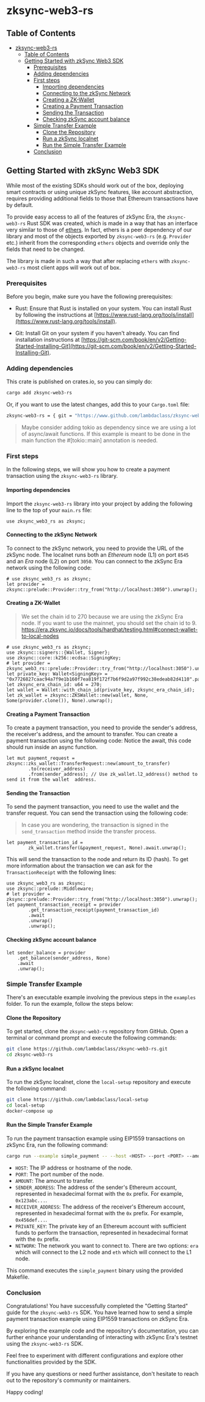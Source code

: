 # zksync-web3-rs

## Table of Contents

- [zksync-web3-rs](#zksync-web3-rs)
  - [Table of Contents](#table-of-contents)
  - [Getting Started with zkSync Web3 SDK](#getting-started-with-zksync-web3-sdk)
    - [Prerequisites](#prerequisites)
    - [Adding dependencies](#adding-dependencies)
    - [First steps](#first-steps)
      - [Importing dependencies](#importing-dependencies)
      - [Connecting to the zkSync Network](#connecting-to-the-zksync-network)
      - [Creating a ZK-Wallet](#creating-a-zk-wallet)
      - [Creating a Payment Transaction](#creating-a-payment-transaction)
      - [Sending the Transaction](#sending-the-transaction)
      - [Checking zkSync account balance](#checking-zksync-account-balance)
    - [Simple Transfer Example](#simple-transfer-example)
      - [Clone the Repository](#clone-the-repository)
      - [Run a zkSync localnet](#run-a-zksync-localnet)
      - [Run the Simple Transfer Example](#run-the-simple-transfer-example)
    - [Conclusion](#conclusion)

## Getting Started with zkSync Web3 SDK

While most of the existing SDKs should work out of the box, deploying smart contracts or using unique zkSync features, like account abstraction, requires providing additional fields to those that Ethereum transactions have by default.

To provide easy access to all of the features of zkSync Era, the `zksync-web3-rs` Rust SDK was created, which is made in a way that has an interface very similar to those of [ethers](https://docs.ethers.io/v5/). In fact, ethers is a peer dependency of our library and most of the objects exported by `zksync-web3-rs` (e.g. `Provider` etc.) inherit from the corresponding `ethers` objects and override only the fields that need to be changed.

The library is made in such a way that after replacing `ethers` with `zksync-web3-rs` most client apps will work out of box.

### Prerequisites

Before you begin, make sure you have the following prerequisites:

- Rust: Ensure that Rust is installed on your system. You can install Rust by following the instructions at [https://www.rust-lang.org/tools/install](https://www.rust-lang.org/tools/install).

- Git: Install Git on your system if you haven't already. You can find installation instructions at [https://git-scm.com/book/en/v2/Getting-Started-Installing-Git](https://git-scm.com/book/en/v2/Getting-Started-Installing-Git).

### Adding dependencies

This crate is published on crates.io, so you can simply do:

```bash
cargo add zksync-web3-rs
```

Or, if you want to use the latest changes, add this to your `Cargo.toml` file:

```bash
zksync-web3-rs = { git = "https://www.github.com/lambdaclass/zksync-web3-rs", branch = "main"}
```

> Maybe consider adding tokio as dependency since we are using a lot of async/await functions. If this example is meant to be done in the main function the #[tokio::main] annotation is needed.

### First steps

In the following steps, we will show you how to create a payment transaction using the `zksync-web3-rs` library.

#### Importing dependencies

Import the `zksync-web3-rs` library into your project by adding the following line to the top of your `main.rs` file:

```rust,no_run
use zksync_web3_rs as zksync;
```

#### Connecting to the zkSync Network

To connect to the zkSync network, you need to provide the URL of the zkSync node. The localnet runs both an *Ethereum* node (L1) on port `8545` and an *Era* node (L2) on port `3050`. You can connect to the zkSync Era network using the following code:

```rust,no_run
# use zksync_web3_rs as zksync;
let provider = zksync::prelude::Provider::try_from("http://localhost:3050").unwrap();
```

#### Creating a ZK-Wallet


> We set the chain id to 270 because we are using the zkSync Era node. If you want to use the mainnet, you should set the chain id to 9.
> https://era.zksync.io/docs/tools/hardhat/testing.html#connect-wallet-to-local-nodes

```rust,no_run
# use zksync_web3_rs as zksync;
use zksync::signers::{Wallet, Signer};
use zksync::core::k256::ecdsa::SigningKey;
# let provider = zksync_web3_rs::prelude::Provider::try_from("http://localhost:3050").unwrap();
let private_key: Wallet<SigningKey> = "0x7726827caac94a7f9e1b160f7ea819f172f7b6f9d2a97f992c38edeab82d4110".parse().unwrap();
let zksync_era_chain_id: u64 = 270;
let wallet = Wallet::with_chain_id(private_key, zksync_era_chain_id);
let zk_wallet = zksync::ZKSWallet::new(wallet, None, Some(provider.clone()), None).unwrap();
```

#### Creating a Payment Transaction
To create a payment transaction, you need to provide the sender's address, the receiver's address, and the amount to transfer. You can create a payment transaction using the following code:
Notice the await, this code should run inside an async function.
```rust,compile_fail
let mut payment_request = zksync::zks_wallet::TransferRequest::new(amount_to_transfer)
        .to(receiver_address)
        .from(sender_address); // Use zk_wallet.l2_address() method to send it from the wallet  address.
```

#### Sending the Transaction

To send the payment transaction, you need to use the wallet and the transfer request. You can send the transaction using the following code:

> In case you are wondering, the transaction is signed in the `send_transaction` method inside the transfer process.

```rust,compile_fail
let payment_transaction_id =
        zk_wallet.transfer(&payment_request, None).await.unwrap();
```

This will send the transaction to the node and return its ID (hash). To get more information about the transaction we can ask for the `TransactionReceipt` with the following lines:

```rust,compile_fail
use zksync_web3_rs as zksync;
use zksync::prelude::Middleware;
# let provider = zksync::prelude::Provider::try_from("http://localhost:3050").unwrap();
let payment_transaction_receipt = provider
        .get_transaction_receipt(payment_transaction_id)
        .await
        .unwrap()
        .unwrap();
```

#### Checking zkSync account balance
```rust,compile_fail
let sender_balance = provider
    .get_balance(sender_address, None)
    .await
    .unwrap();
```

### Simple Transfer Example

There's an executable example involving the previous steps in the `examples` folder. To run the example, follow the steps below:

#### Clone the Repository

To get started, clone the `zksync-web3-rs` repository from GitHub. Open a terminal or command prompt and execute the following commands:

```bash
git clone https://github.com/lambdaclass/zksync-web3-rs.git
cd zksync-web3-rs
```

#### Run a zkSync localnet

To run the zkSync localnet, clone the `local-setup` repository and execute the following command:

```bash
git clone https://github.com/lambdaclass/local-setup
cd local-setup
docker-compose up
```

#### Run the Simple Transfer Example

To run the payment transaction example using EIP1559 transactions on zkSync Era, run the following command:

```bash
cargo run --example simple_payment -- --host <HOST> --port <PORT> --amount <AMOUNT> --from <SENDER_ADDRESS> --to <RECEIVER_ADDRESS> --private-key <PRIVATE_KEY>
```

- `HOST`: The IP address or hostname of the node.
- `PORT`: The port number of the node.
- `AMOUNT`: The amount to transfer.
- `SENDER_ADDRESS`: The address of the sender's Ethereum account, represented in hexadecimal format with the `0x` prefix. For example, `0x123abc...`.
- `RECEIVER_ADDRESS`: The address of the receiver's Ethereum account, represented in hexadecimal format with the `0x` prefix. For example, `0x456def...`.
- `PRIVATE_KEY`: The private key of an Ethereum account with sufficient funds to perform the transaction, represented in hexadecimal format with the `0x` prefix.
- `NETWORK`: The network you want to connect to. There are two options: `era` which will connect to the L2 node and `eth` which will connect to the L1 node.

This command executes the `simple_payment` binary using the provided Makefile.

### Conclusion

Congratulations! You have successfully completed the "Getting Started" guide for the `zksync-web3-rs` SDK. You have learned how to send a simple payment transaction example using EIP1559 transactions on zkSync Era.

By exploring the example code and the repository's documentation, you can further enhance your understanding of interacting with zkSync Era's testnet using the `zksync-web3-rs` SDK.

Feel free to experiment with different configurations and explore other functionalities provided by the SDK.

If you have any questions or need further assistance, don't hesitate to reach out to the repository's community or maintainers.

Happy coding!
